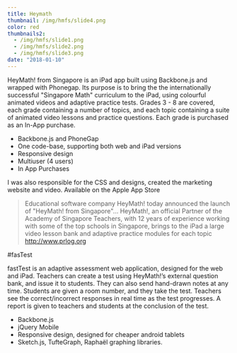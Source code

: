 ```yaml
---
title: Heymath
thumbnail: /img/hmfs/slide4.png
color: red
thumbnails2:
  - /img/hmfs/slide1.png
  - /img/hmfs/slide2.png
  - /img/hmfs/slide3.png
date: "2018-01-10"
---
```


HeyMath! from Singapore is an iPad app built using Backbone.js and wrapped with Phonegap.
Its purpose is to bring the the internationally successful "Singapore Math" curriculum to the iPad, using colourful animated videos and adaptive practice tests. Grades 3 - 8 are covered, each grade containing a number of topics, and each topic containing a suite of animated video lessons and practice questions. Each grade is purchased as an In-App purchase.

* Backbone.js and PhoneGap
* One code-base, supporting both web and iPad versions
* Responsive design
* Multiuser (4 users)
* In App Purchases

I was also responsible for the CSS and designs, created the marketing website and video.
Available on the Apple App Store

>Educational software company HeyMath! today announced the launch of "HeyMath! from Singapore"&hellip; HeyMath!, an official Partner of the Academy of Singapore Teachers, with 12 years of experience working with some of the top schools in Singapore, brings to the iPad a large video lesson bank and adaptive practice modules for each topic
http://www.prlog.org


#fasTest

fastTest is an adaptive assessment web application, designed for the web and iPad.
Teachers can create a test using HeyMath!&#8217;s external question bank, and issue it to students. They can also send hand-drawn notes at any time. Students are given a room number, and they take the test. Teachers see the correct/incorrect responses in real time as the test progresses. A report is given to teachers and students at the conclusion of the test.

* Backbone.js
* jQuery Mobile
* Responsive design, designed for cheaper android tablets
* Sketch.js, TufteGraph, Raphaël graphing libraries.

